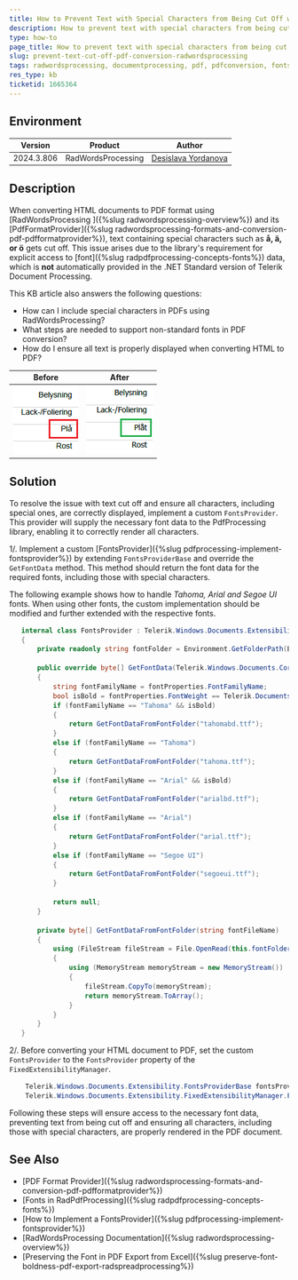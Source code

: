 ```yaml
---
title: How to Prevent Text with Special Characters from Being Cut Off when converting HTML to PDF using RadWordsProcessing
description: How to prevent text with special characters from being cut off when converting HTML to PDF using RadWordsProcessing.
type: how-to
page_title: How to prevent text with special characters from being cut off when converting HTML to PDF using RadWordsProcessing
slug: prevent-text-cut-off-pdf-conversion-radwordsprocessing
tags: radwordsprocessing, documentprocessing, pdf, pdfconversion, fonts, special, characters
res_type: kb
ticketid: 1665364
---
```


## Environment

| Version | Product | Author | 
| ---- | ---- | ---- | 
| 2024.3.806| RadWordsProcessing |[Desislava Yordanova](https://www.telerik.com/blogs/author/desislava-yordanova)| 

## Description
When converting HTML documents to PDF format using [RadWordsProcessing ]({%slug radwordsprocessing-overview%}) and its [PdfFormatProvider]({%slug radwordsprocessing-formats-and-conversion-pdf-pdfformatprovider%}), text containing special characters such as **å, ä, or ö** gets cut off. This issue arises due to the library's requirement for explicit access to [font]({%slug radpdfprocessing-concepts-fonts%}) data, which is **not** automatically provided in the .NET Standard version of Telerik Document Processing.

This KB article also answers the following questions:
- How can I include special characters in PDFs using RadWordsProcessing?
- What steps are needed to support non-standard fonts in PDF conversion?
- How do I ensure all text is properly displayed when converting HTML to PDF?

|Before|After|
|----|----|
|![HTML to Pdf with Cut Off Text](images/html-to-pdf-cutoff-text.png)|![HTML to Pdf with Full Text](images/html-to-pdf-full-text.png)| 

## Solution
To resolve the issue with text cut off and ensure all characters, including special ones, are correctly displayed, implement a custom `FontsProvider`. This provider will supply the necessary font data to the PdfProcessing library, enabling it to correctly render all characters.

1/. Implement a custom [FontsProvider]({%slug pdfprocessing-implement-fontsprovider%}) by extending `FontsProviderBase` and override the `GetFontData` method. This method should return the font data for the required fonts, including those with special characters.

The following example shows how to handle *Tahoma, Arial and Segoe UI* fonts. When using other fonts, the custom implementation should be modified and further extended with the respective fonts.

 ```csharp
    internal class FontsProvider : Telerik.Windows.Documents.Extensibility.FontsProviderBase
    {
        private readonly string fontFolder = Environment.GetFolderPath(Environment.SpecialFolder.Fonts);

        public override byte[] GetFontData(Telerik.Windows.Documents.Core.Fonts.FontProperties fontProperties)
        {
            string fontFamilyName = fontProperties.FontFamilyName;
            bool isBold = fontProperties.FontWeight == Telerik.Documents.Core.Fonts.FontWeights.Bold;
            if (fontFamilyName == "Tahoma" && isBold)
            {
                return GetFontDataFromFontFolder("tahomabd.ttf");
            }
            else if (fontFamilyName == "Tahoma")
            {
                return GetFontDataFromFontFolder("tahoma.ttf");
            }
            else if (fontFamilyName == "Arial" && isBold)
            {
                return GetFontDataFromFontFolder("arialbd.ttf");
            }
            else if (fontFamilyName == "Arial")
            {
                return GetFontDataFromFontFolder("arial.ttf");
            }
            else if (fontFamilyName == "Segoe UI")
            {
                return GetFontDataFromFontFolder("segoeui.ttf");
            }

            return null;
        }

        private byte[] GetFontDataFromFontFolder(string fontFileName)
        {
            using (FileStream fileStream = File.OpenRead(this.fontFolder + "\\" + fontFileName))
            {
                using (MemoryStream memoryStream = new MemoryStream())
                {
                    fileStream.CopyTo(memoryStream);
                    return memoryStream.ToArray();
                }
            }
        }
    }
  ```

2/. Before converting your HTML document to PDF, set the custom `FontsProvider` to the `FontsProvider` property of the `FixedExtensibilityManager`.

```csharp
    Telerik.Windows.Documents.Extensibility.FontsProviderBase fontsProvider = new FontsProvider();
    Telerik.Windows.Documents.Extensibility.FixedExtensibilityManager.FontsProvider = fontsProvider;
```

Following these steps will ensure access to the necessary font data, preventing text from being cut off and ensuring all characters, including those with special characters, are properly rendered in the PDF document.

## See Also
- [PDF Format Provider]({%slug radwordsprocessing-formats-and-conversion-pdf-pdfformatprovider%})
- [Fonts in RadPdfProcessing]({%slug radpdfprocessing-concepts-fonts%})
- [How to Implement a FontsProvider]({%slug pdfprocessing-implement-fontsprovider%})
- [RadWordsProcessing Documentation]({%slug radwordsprocessing-overview%})
- [Preserving the Font in PDF Export from Excel]({%slug preserve-font-boldness-pdf-export-radspreadprocessing%})

